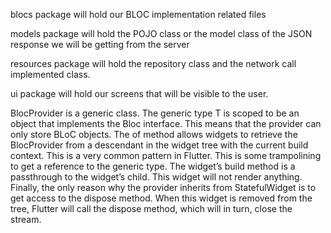 blocs package will hold our BLOC implementation related files

models package
will hold the POJO class or the model
class of the JSON response we will be getting from the server

resources package
 will hold the repository class and the network call implemented class.

 ui package will hold our screens that will be visible to the user.





 BlocProvider is a generic class. The generic type T is scoped to be an object that implements the Bloc interface. This means that the provider can only store BLoC objects.
 The of method allows widgets to retrieve the BlocProvider from a descendant in the widget tree with the current build context. This is a very common pattern in Flutter.
 This is some trampolining to get a reference to the generic type.
 The widget’s build method is a passthrough to the widget’s child. This widget will not render anything.
 Finally, the only reason why the provider inherits from StatefulWidget is to get access to the dispose method. When this widget is removed from the tree, Flutter will call the dispose method, which will in turn, close the stream.